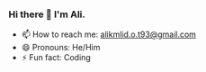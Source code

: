 ### Hi there 👋 I'm Ali.




- 📫 How to reach me: alikmlid.o.t93@gmail.com
- 😄 Pronouns: He/Him
- ⚡ Fun fact: Coding
